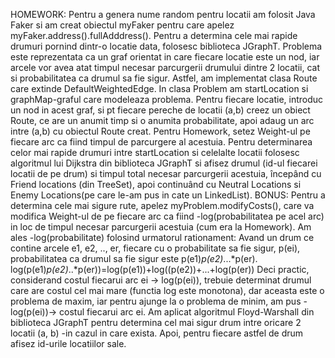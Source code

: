 HOMEWORK:
Pentru a genera nume random pentru locatii am folosit Java Faker si am creat obiectul myFaker pentru care apelez myFaker.address().fullAdddress().
Pentru a determina cele mai rapide drumuri pornind dintr-o locatie data, folosesc biblioteca JGraphT. Problema este reprezentata ca un graf orientat in care fiecare locatie este un nod, iar arcele vor avea atat timpul necesar parcurgerii drumului dintre 2 locatii, cat si probabilitatea ca drumul sa fie sigur. Astfel, am implementat clasa Route care extinde DefaultWeightedEdge. In clasa Problem am startLocation si graphMap-graful care modeleaza problema. Pentru fiecare locatie, introduc un nod in acest graf, si pt fiecare pereche de locatii (a,b) creez un obiect Route, ce are un anumit timp si o anumita probabilitate, apoi adaug un arc intre (a,b) cu obiectul Route creat. Pentru Homework, setez Weight-ul pe fiecare arc ca fiind timpul de parcurgere al acestuia.
Pentru determinarea celor mai rapide drumuri intre startLocation si celelalte locatii folosesc algoritmul lui Dijkstra din biblioteca JGraphT si afisez drumul (id-ul fiecarei locatii de pe drum) si timpul total necesar parcurgerii acestuia, începând cu Friend locations (din TreeSet), apoi continuând cu Neutral Locations si Enemy Locations(pe care le-am pus in cate un LinkedList).
BONUS:
Pentru a determina cele mai sigure rute, apelez myProblem.modifyCosts(), care va modifica Weight-ul de pe fiecare arc ca fiind -log(probabilitatea pe acel arc) in loc de timpul necesar parcurgerii acestuia (cum era la Homework). Am ales -log(probabilitate) folosind urmatorul rationament:
Avand un drum ce contine arcele e1, e2, .., er, fiecare cu o probabilitate sa fie sigur, p(ei), probabilitatea ca drumul sa fie sigur este p(e1)*p(e2)*...*p(er).
log(p(e1)*p(e2)*..*p(er))=log(p(e1))+log((p(e2))+...+log(p(er))
Deci practic, considerand costul fiecarui arc ei -> log(p(ei)), trebuie determinat drumul care are costul cel mai mare (functia log este monotona), dar aceasta este o problema de maxim, iar pentru ajunge la o problema de minim, am pus -log(p(ei))-> costul fiecarui arc ei. 
Am aplicat algoritmul Floyd-Warshall din biblioteca JGraphT pentru  determina cel mai sigur drum intre oricare 2 locatii (a, b) -in cazul in care exista. Apoi, pentru fiecare astfel de drum afisez id-urile locatiilor sale.


